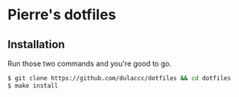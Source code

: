 # Pierre's dotfiles

## Installation

Run those two commands and you're good to go.

```sh 
$ git clone https://github.com/dulaccc/dotfiles && cd dotfiles
$ make install
```